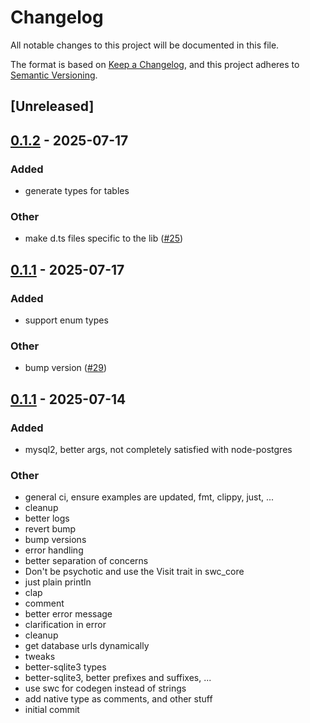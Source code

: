 # Changelog

All notable changes to this project will be documented in this file.

The format is based on [Keep a Changelog](https://keepachangelog.com/en/1.0.0/),
and this project adheres to [Semantic Versioning](https://semver.org/spec/v2.0.0.html).

## [Unreleased]

## [0.1.2](https://github.com/SorenHolstHansen/squeeel/releases/tag/v0.1.2) - 2025-07-17

### Added

- generate types for tables

### Other

- make d.ts files specific to the lib ([#25](https://github.com/SorenHolstHansen/squeeel/pull/25))

## [0.1.1](https://github.com/SorenHolstHansen/squeeel/releases/tag/v0.1.1) - 2025-07-17

### Added

- support enum types

### Other

- bump version ([#29](https://github.com/SorenHolstHansen/squeeel/pull/29))

## [0.1.1](https://github.com/SorenHolstHansen/squeeel/releases/tag/v0.1.1) - 2025-07-14

### Added

- mysql2, better args, not completely satisfied with node-postgres

### Other

- general ci, ensure examples are updated, fmt, clippy, just, ...
- cleanup
- better logs
- revert bump
- bump versions
- error handling
- better separation of concerns
- Don't be psychotic and use the Visit trait in swc_core
- just plain println
- clap
- comment
- better error message
- clarification in error
- cleanup
- get database urls dynamically
- tweaks
- better-sqlite3 types
- better-sqlite3, better prefixes and suffixes, ...
- use swc for codegen instead of strings
- add native type as comments, and other stuff
- initial commit
